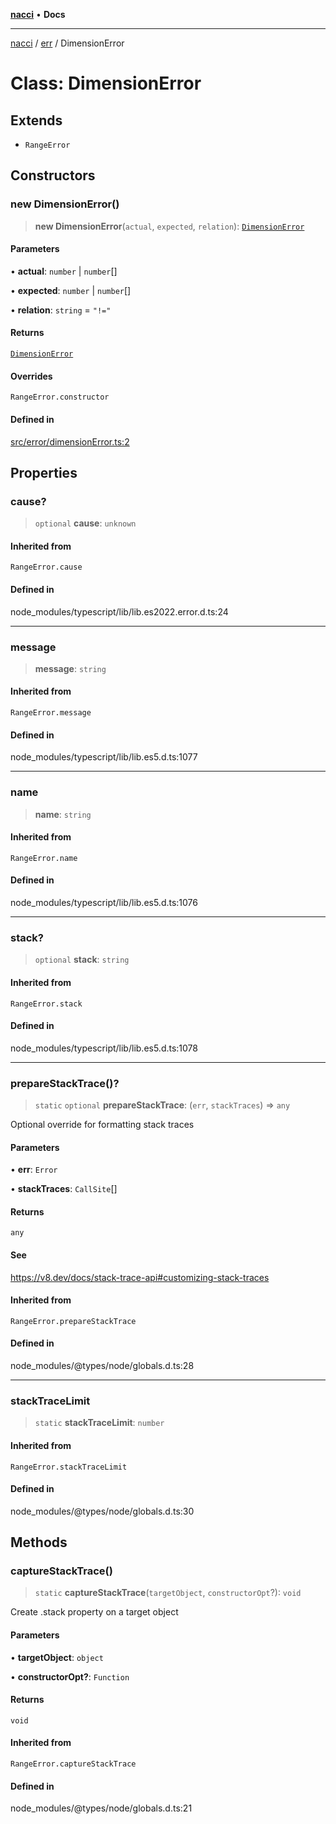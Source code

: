 [**nacci**](../../../README.md) • **Docs**

***

[nacci](../../../README.md) / [err](../README.md) / DimensionError

# Class: DimensionError

## Extends

- `RangeError`

## Constructors

### new DimensionError()

> **new DimensionError**(`actual`, `expected`, `relation`): [`DimensionError`](DimensionError.md)

#### Parameters

• **actual**: `number` \| `number`[]

• **expected**: `number` \| `number`[]

• **relation**: `string` = `"!="`

#### Returns

[`DimensionError`](DimensionError.md)

#### Overrides

`RangeError.constructor`

#### Defined in

[src/error/dimensionError.ts:2](https://github.com/havelessbemore/nacci/blob/419f197f5b23c39cb7eb82ae19af760497a0d10d/src/error/dimensionError.ts#L2)

## Properties

### cause?

> `optional` **cause**: `unknown`

#### Inherited from

`RangeError.cause`

#### Defined in

node\_modules/typescript/lib/lib.es2022.error.d.ts:24

***

### message

> **message**: `string`

#### Inherited from

`RangeError.message`

#### Defined in

node\_modules/typescript/lib/lib.es5.d.ts:1077

***

### name

> **name**: `string`

#### Inherited from

`RangeError.name`

#### Defined in

node\_modules/typescript/lib/lib.es5.d.ts:1076

***

### stack?

> `optional` **stack**: `string`

#### Inherited from

`RangeError.stack`

#### Defined in

node\_modules/typescript/lib/lib.es5.d.ts:1078

***

### prepareStackTrace()?

> `static` `optional` **prepareStackTrace**: (`err`, `stackTraces`) => `any`

Optional override for formatting stack traces

#### Parameters

• **err**: `Error`

• **stackTraces**: `CallSite`[]

#### Returns

`any`

#### See

https://v8.dev/docs/stack-trace-api#customizing-stack-traces

#### Inherited from

`RangeError.prepareStackTrace`

#### Defined in

node\_modules/@types/node/globals.d.ts:28

***

### stackTraceLimit

> `static` **stackTraceLimit**: `number`

#### Inherited from

`RangeError.stackTraceLimit`

#### Defined in

node\_modules/@types/node/globals.d.ts:30

## Methods

### captureStackTrace()

> `static` **captureStackTrace**(`targetObject`, `constructorOpt`?): `void`

Create .stack property on a target object

#### Parameters

• **targetObject**: `object`

• **constructorOpt?**: `Function`

#### Returns

`void`

#### Inherited from

`RangeError.captureStackTrace`

#### Defined in

node\_modules/@types/node/globals.d.ts:21
